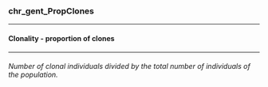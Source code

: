 ### chr_gent_PropClones



------
#### Clonality - proportion of clones



------
###### Number of clonal individuals divided by the total number of individuals of the population.